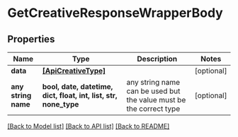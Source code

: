 # GetCreativeResponseWrapperBody


## Properties
Name | Type | Description | Notes
------------ | ------------- | ------------- | -------------
**data** | [**[ApiCreativeType]**](ApiCreativeType.md) |  | [optional] 
**any string name** | **bool, date, datetime, dict, float, int, list, str, none_type** | any string name can be used but the value must be the correct type | [optional]

[[Back to Model list]](../README.md#documentation-for-models) [[Back to API list]](../README.md#documentation-for-api-endpoints) [[Back to README]](../README.md)


